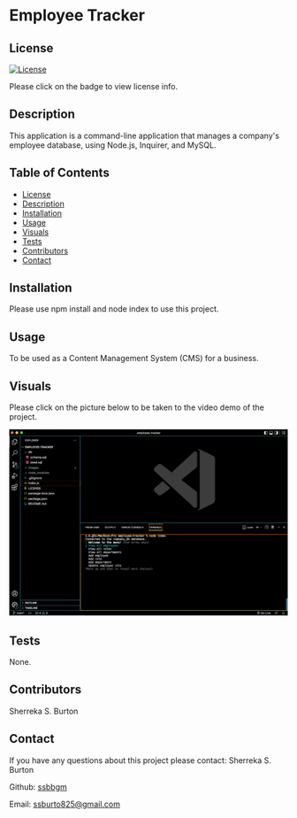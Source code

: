 # Employee Tracker 

## License
   [![License](https://img.shields.io/badge/License-MIT-yellow.svg)](https://opensource.org/licenses/MIT)

   Please click on the badge to view license info.
   

## Description
This application is a command-line application that manages a company's employee database, using Node.js, Inquirer, and MySQL.

## Table of Contents

- [License](#license)
- [Description](#description)
- [Installation](#installation)
- [Usage](#usage)
- [Visuals](#visuals)
- [Tests](#tests)
- [Contributors](#contributors)
- [Contact](#contact)

## Installation
Please use npm install and node index to use this project.

## Usage
To be used as a Content Management System (CMS) for a business.

## Visuals

Please click on the picture below to be taken to the video demo of the project.

[![This is a screenshot/demo of the project.](./images/EmployeeTracker.png)](https://youtu.be/dOiPTjUfEbA)

## Tests

None.

## Contributors

Sherreka S. Burton

## Contact

If you have any questions about this project please contact: Sherreka S. Burton

Github: [ssbbgm](http://github.com/ssbbgm)

Email: ssburto825@gmail.com